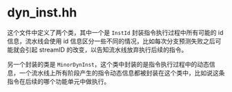 # dyn_inst.hh

这个文件中定义了两个类，其中一个是 `InstId` 封装指令执行过程中所有可能的 id 信息，流水线会使用 id 信息区分一些不同的情况，比如每次分支预测失败之后可能就会引起 streamID 的改变，以告知流水线放弃执行后续的指令。

另一个封装的类是 `MinorDynInst`，这个类中封装的是指令执行过程中的动态信息，一个流水线上所有阶段产生的指令动态信息都被封装在这个类中，比如说这条指令在后续的哪个功能单元中做执行。

